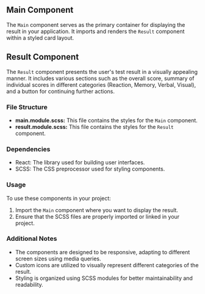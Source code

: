 <h2>Main Component</h2>

<p>The <code>Main</code> component serves as the primary container for displaying the result in your application. It imports and renders the <code>Result</code> component within a styled card layout.</p>

<h2>Result Component</h2>

<p>The <code>Result</code> component presents the user's test result in a visually appealing manner. It includes various sections such as the overall score, summary of individual scores in different categories (Reaction, Memory, Verbal, Visual), and a button for continuing further actions.</p>

<h3>File Structure</h3>

<ul>
  <li><strong>main.module.scss:</strong> This file contains the styles for the <code>Main</code> component.</li>
  <li><strong>result.module.scss:</strong> This file contains the styles for the <code>Result</code> component.</li>
</ul>

<h3>Dependencies</h3>

<ul>
  <li>React: The library used for building user interfaces.</li>
  <li>SCSS: The CSS preprocessor used for styling components.</li>
</ul>

<h3>Usage</h3>

<p>To use these components in your project:</p>
<ol>
  <li>Import the <code>Main</code> component where you want to display the result.</li>
  <li>Ensure that the SCSS files are properly imported or linked in your project.</li>
</ol>

<h3>Additional Notes</h3>

<ul>
  <li>The components are designed to be responsive, adapting to different screen sizes using media queries.</li>
  <li>Custom icons are utilized to visually represent different categories of the result.</li>
  <li>Styling is organized using SCSS modules for better maintainability and readability.</li>
</ul>

